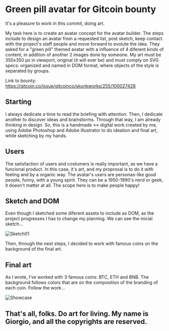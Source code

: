 # Green pill avatar for Gitcoin bounty

It's a pleasure to work in this commit, doing art. 

My task here is to create an avatar concept for the avatar builder. The steps include to design an avatar from a requested list, post sketch, keep contact with the project's staff people and move forward to evolute the idea. They asked for a "green pill" themed avatar with a influence of 4 diferent kinds of content, in addition of another 2 images done by someone.
My art must be 350x350 px in viewport, original (it will ever be) and must comply on SVG specs: organized and named in DOM format, where objects of the style is separated by groups.

Link to bounty: https://gitcoin.co/issue/gitcoinco/skunkworks/255/100027428

## Starting

I always dedicate a time to read the briefing with attention. Then, I dedicate another to discover ideas and brainstorms. Through that way, I am already thinking in design. So, this is a handmade <-> digital work created by me, using Adobe Photoshop and Adobe Illustrator to do ideation and final art, while sketching by my hands.

## Users

The satisfaction of users and costumers is really important, as we have a funcional product. In this case, it's art, and my proprosal is to do it with feeling and by a organic way. The avatar's users are personas-like good people, funny, with a young spirit. They can be a 1950-1990's nerd or geek, it doesn't matter at all. The scope here is to make people happy!

## Sketch and DOM

Even though I sketched some diferent assets to include as DOM, as the project progresses I has to change my planning. We can see the inicial sketch...

![Sketch01](https://user-images.githubusercontent.com/96992651/150617012-b0f1cdad-8ea0-422f-b6ba-78313e66e1cb.png)

Then, through the next steps, I decided to work with famous coins on the background of the final art.

## Final art

As I wrote, I've worked with 3 famous coins: BTC, ETH and BNB. The background follows colors that are on the composition of the branding of each coin. Follow the work...

![Showcase](https://user-images.githubusercontent.com/96992651/150617960-323f43be-b28d-4364-aedf-be0aa8ec7836.png)

## That's all, folks. Do art for living. My name is Giorgio, and all the copyrights are reserved.
